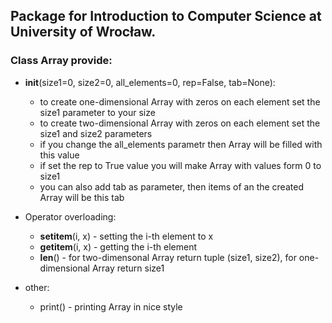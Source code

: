 ## Package for Introduction to Computer Science at University of Wrocław. 
### Class Array provide:

- __init__(size1=0, size2=0, all_elements=0, rep=False, tab=None):
	- to create one-dimensional Array with zeros on each element set the size1 parameter to your size
	- to create two-dimensional Array with zeros on each element set the size1 and size2 parameters
	- if you change the all_elements parametr then Array will be filled with this value 
	- if set the rep to True value you will make Array with values form 0 to size1
	- you can also add tab as parameter, then items of an the created Array will be this tab
 
- Operator overloading:
	- __setitem__(i, x) - setting the i-th element to x
	- __getitem__(i, x) - getting the i-th element
	- __len__() - for two-dimensonal Array return tuple (size1, size2), for one-dimensional Array return size1

- other:
	- print() - printing Array in nice style

